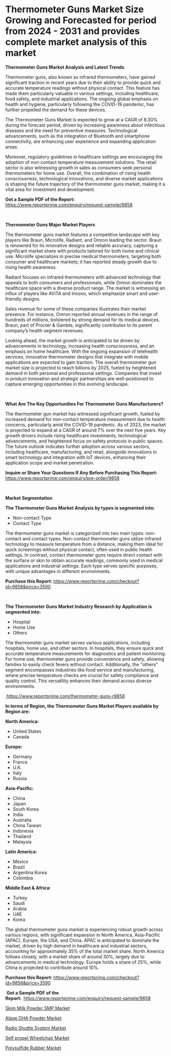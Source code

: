 <p><h1>Thermometer Guns Market Size Growing and Forecasted for period from 2024 - 2031 and provides complete market analysis of this market</h1></p><p><strong>Thermometer Guns Market Analysis and Latest Trends</strong></p>
<p><p>Thermometer guns, also known as infrared thermometers, have gained significant traction in recent years due to their ability to provide quick and accurate temperature readings without physical contact. This feature has made them particularly valuable in various settings, including healthcare, food safety, and industrial applications. The ongoing global emphasis on health and hygiene, particularly following the COVID-19 pandemic, has further propelled the demand for these devices.</p><p>The Thermometer Guns Market is expected to grow at a CAGR of 8.30% during the forecast period, driven by increasing awareness about infectious diseases and the need for preventive measures. Technological advancements, such as the integration of Bluetooth and smartphone connectivity, are enhancing user experience and expanding application areas.</p><p>Moreover, regulatory guidelines in healthcare settings are encouraging the adoption of non-contact temperature measurement solutions. The retail sector is also witnessing growth in sales as consumers seek personal thermometers for home use. Overall, the combination of rising health consciousness, technological innovations, and diverse market applications is shaping the future trajectory of the thermometer guns market, making it a vital area for investment and development.</p></p>
<p><strong>Get a Sample PDF of the Report:&nbsp;</strong> <a href="https://www.reportprime.com/enquiry/request-sample/9858?utm_campaign=1398&utm_medium=2&utm_source=Github&utm_content=ia&utm_term=10102024&utm_id=thermometer-guns">https://www.reportprime.com/enquiry/request-sample/9858</a></p>
<p>&nbsp;</p>
<p><strong>Thermometer Guns Major Market Players</strong></p>
<p><p>The thermometer guns market features a competitive landscape with key players like Braun, Microlife, Radiant, and Omron leading the sector. Braun is renowned for its innovative designs and reliable accuracy, capturing a significant market share with products tailored for both home and clinical use. Microlife specializes in precise medical thermometers, targeting both consumer and healthcare markets; it has reported steady growth due to rising health awareness.</p><p>Radiant focuses on infrared thermometers with advanced technology that appeals to both consumers and professionals, while Omron dominates the healthcare space with a diverse product range. The market is witnessing an influx of players like AViTA and Innovo, which emphasize smart and user-friendly designs. </p><p>Sales revenue for some of these companies illustrates their market presence. For instance, Omron reported annual revenues in the range of hundreds of millions, bolstered by strong demand for its medical devices. Braun, part of Procter & Gamble, significantly contributes to its parent company’s health segment revenues. </p><p>Looking ahead, the market growth is anticipated to be driven by advancements in technology, increasing health consciousness, and an emphasis on home healthcare. With the ongoing expansion of telehealth services, innovative thermometer designs that integrate with mobile applications are expected to gain traction. The overall thermometer gun market size is projected to reach billions by 2025, fueled by heightened demand in both personal and professional settings. Companies that invest in product innovation and strategic partnerships are well-positioned to capture emerging opportunities in this evolving landscape.</p></p>
<p>&nbsp;</p>
<p><strong>What Are The Key Opportunities For Thermometer Guns Manufacturers?</strong></p>
<p><p>The thermometer gun market has witnessed significant growth, fueled by increased demand for non-contact temperature measurement due to health concerns, particularly amid the COVID-19 pandemic. As of 2023, the market is projected to expand at a CAGR of around 7% over the next five years. Key growth drivers include rising healthcare investments, technological advancements, and heightened focus on safety protocols in public spaces. The future outlook indicates further adoption across various sectors, including healthcare, manufacturing, and retail, alongside innovations in smart technology and integration with IoT devices, enhancing their application scope and market penetration.</p></p>
<p><strong>Inquire or Share Your Questions If Any Before Purchasing This Report:</strong> <a href="https://www.reportprime.com/enquiry/pre-order/9858?utm_campaign=1398&utm_medium=2&utm_source=Github&utm_content=ia&utm_term=10102024&utm_id=thermometer-guns">https://www.reportprime.com/enquiry/pre-order/9858</a></p>
<p>&nbsp;</p>
<p><strong>Market Segmentation</strong></p>
<p><strong>The Thermometer Guns Market Analysis by types is segmented into:</strong></p>
<p><ul><li>Non-contact Type</li><li>Contact Type</li></ul></p>
<p><p>The thermometer guns market is categorized into two main types: non-contact and contact types. Non-contact thermometer guns utilize infrared technology to measure temperature from a distance, making them ideal for quick screenings without physical contact, often used in public health settings. In contrast, contact thermometer guns require direct contact with the surface or skin to obtain accurate readings, commonly used in medical applications and industrial settings. Each type serves specific purposes, with unique advantages in different environments.</p></p>
<p><strong>Purchase this Report:&nbsp;</strong><a href="https://www.reportprime.com/checkout?id=9858&price=3590&utm_campaign=1398&utm_medium=2&utm_source=Github&utm_content=ia&utm_term=10102024&utm_id=thermometer-guns">https://www.reportprime.com/checkout?id=9858&price=3590</a></p>
<p>&nbsp;</p>
<p><strong>The Thermometer Guns Market Industry Research by Application is segmented into:</strong></p>
<p><ul><li>Hospital</li><li>Home Use</li><li>Others</li></ul></p>
<p><p>The thermometer guns market serves various applications, including hospitals, home use, and other sectors. In hospitals, they ensure quick and accurate temperature measurements for diagnostics and patient monitoring. For home use, thermometer guns provide convenience and safety, allowing families to easily check fevers without contact. Additionally, the "others" segment encompasses industries like food service and manufacturing, where precise temperature checks are crucial for safety compliance and quality control. This versatility enhances their demand across diverse environments.</p></p>
<p><a href="https://www.reportprime.com/thermometer-guns-r9858?utm_campaign=1398&utm_medium=2&utm_source=Github&utm_content=ia&utm_term=10102024&utm_id=thermometer-guns">&nbsp;https://www.reportprime.com/thermometer-guns-r9858</a></p>
<p><strong>In terms of Region, the Thermometer Guns Market Players available by Region are:</strong></p>
<p>
    <p> <strong> North America: </strong>
        <ul>
            <li>United States</li>
            <li>Canada</li>
        </ul>
        </p> 
    <p> <strong> Europe: </strong>
        <ul>
            <li>Germany</li>
            <li>France</li>
            <li>U.K.</li>
            <li>Italy</li>
            <li>Russia</li>
        </ul>
        </p> 
    <p> <strong> Asia-Pacific: </strong>
        <ul>
            <li>China</li>
            <li>Japan</li>
            <li>South Korea</li>
            <li>India</li>
            <li>Australia</li>
            <li>China Taiwan</li>
            <li>Indonesia</li>
            <li>Thailand</li>
            <li>Malaysia</li>
        </ul>
        </p> 
    <p> <strong> Latin America: </strong>
        <ul>
            <li>Mexico</li>
            <li>Brazil</li>
            <li>Argentina Korea</li>
            <li>Colombia</li>
        </ul>
        </p> 
    <p> <strong> Middle East & Africa: </strong>
        <ul>
            <li>Turkey</li>
            <li>Saudi</li>
            <li>Arabia</li>
            <li>UAE</li>
            <li>Korea</li>
        </ul>
    </p>
    </p>
<p><p>The global thermometer guns market is experiencing robust growth across various regions, with significant expansion in North America, Asia-Pacific (APAC), Europe, the USA, and China. APAC is anticipated to dominate the market, driven by high demand in healthcare and industrial sectors, accounting for approximately 35% of the total market share. North America follows closely, with a market share of around 30%, largely due to advancements in medical technology. Europe holds a share of 25%, while China is projected to contribute around 10%.</p></p>
<p><strong>Purchase this Report: </strong><a href="https://www.reportprime.com/checkout?id=9858&price=3590&utm_campaign=1398&utm_medium=2&utm_source=Github&utm_content=ia&utm_term=10102024&utm_id=thermometer-guns">https://www.reportprime.com/checkout?id=9858&price=3590</a></p>
<p>&nbsp;<strong>Get a Sample PDF of the Report:&nbsp;&nbsp;</strong><a href="https://www.reportprime.com/enquiry/request-sample/9858?utm_campaign=1398&utm_medium=2&utm_source=Github&utm_content=ia&utm_term=10102024&utm_id=thermometer-guns">https://www.reportprime.com/enquiry/request-sample/9858</a></p>
<p><strong></strong></p>
<p><p><a href="https://issuu.com/reportprime-2/docs/skim-milk-powder-smp-market-size-20_00875fdf92ff39?utm_campaign=1398&utm_medium=2&utm_source=Github&utm_content=ia&utm_term=10102024&utm_id=thermometer-guns">Skim Milk Powder SMP Market</a></p><p><a href="https://issuu.com/reportprime-2/docs/alage-dha-powder-market-size-2030.p_e87c6b49aa7ddf?utm_campaign=1398&utm_medium=2&utm_source=Github&utm_content=ia&utm_term=10102024&utm_id=thermometer-guns">Alage DHA Powder Market</a></p><p><a href="https://www.linkedin.com/pulse/future-trends-global-radio-shuttle-system-market-insights-analysis-cadje?utm_campaign=1398&utm_medium=2&utm_source=Github&utm_content=ia&utm_term=10102024&utm_id=thermometer-guns">Radio Shuttle System Market</a></p><p><a href="https://github.com/dringals/Market-Research-Report-List-6/blob/main/self-propel-wheelchair-market.md?utm_campaign=1398&utm_medium=2&utm_source=Github&utm_content=ia&utm_term=10102024&utm_id=thermometer-guns">Self propel Wheelchair Market</a></p><p><a href="https://www.linkedin.com/pulse/polysulfide-rubber-market-outlook-complete-industry-analysis-2024-a9z4e?utm_campaign=1398&utm_medium=2&utm_source=Github&utm_content=ia&utm_term=10102024&utm_id=thermometer-guns">Polysulfide Rubber Market</a></p></p>